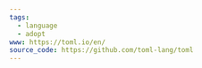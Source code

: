 ```yaml
---
tags:
  - language
  - adopt
www: https://toml.io/en/
source_code: https://github.com/toml-lang/toml
---
```

